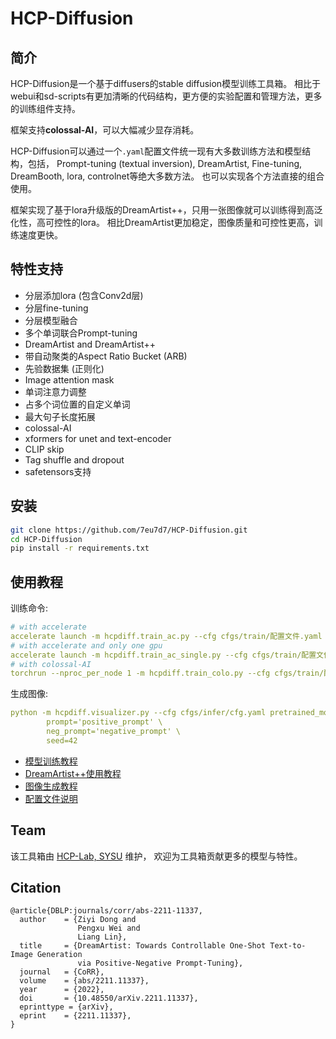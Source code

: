 # HCP-Diffusion

## 简介
HCP-Diffusion是一个基于diffusers的stable diffusion模型训练工具箱。
相比于webui和sd-scripts有更加清晰的代码结构，更方便的实验配置和管理方法，更多的训练组件支持。

框架支持**colossal-AI**，可以大幅减少显存消耗。

HCP-Diffusion可以通过一个```.yaml```配置文件统一现有大多数训练方法和模型结构，包括，
Prompt-tuning (textual inversion), DreamArtist, Fine-tuning, DreamBooth, lora, controlnet等绝大多数方法。
也可以实现各个方法直接的组合使用。

框架实现了基于lora升级版的DreamArtist++，只用一张图像就可以训练得到高泛化性，高可控性的lora。
相比DreamArtist更加稳定，图像质量和可控性更高，训练速度更快。

## 特性支持

* 分层添加lora (包含Conv2d层)
* 分层fine-tuning
* 分层模型融合
* 多个单词联合Prompt-tuning
* DreamArtist and DreamArtist++
* 带自动聚类的Aspect Ratio Bucket (ARB)
* 先验数据集 (正则化)
* Image attention mask
* 单词注意力调整
* 占多个词位置的自定义单词
* 最大句子长度拓展
* colossal-AI
* xformers for unet and text-encoder
* CLIP skip
* Tag shuffle and dropout
* safetensors支持

## 安装
```bash
git clone https://github.com/7eu7d7/HCP-Diffusion.git
cd HCP-Diffusion
pip install -r requirements.txt
```

## 使用教程

训练命令:
```yaml
# with accelerate
accelerate launch -m hcpdiff.train_ac.py --cfg cfgs/train/配置文件.yaml
# with accelerate and only one gpu
accelerate launch -m hcpdiff.train_ac_single.py --cfg cfgs/train/配置文件.yaml
# with colossal-AI
torchrun --nproc_per_node 1 -m hcpdiff.train_colo.py --cfg cfgs/train/配置文件.yaml
```

生成图像:
```yaml
python -m hcpdiff.visualizer.py --cfg cfgs/infer/cfg.yaml pretrained_model=pretrained_model_path \
        prompt='positive_prompt' \
        neg_prompt='negative_prompt' \
        seed=42
```

+ [模型训练教程](doc/guide_train_cn.md)
+ [DreamArtist++使用教程](doc/guide_DA_cn.md)
+ [图像生成教程](doc/guide_infer_cn.md)
+ [配置文件说明](doc/guide_cfg_cn.md)

## Team

该工具箱由 [HCP-Lab, SYSU](https://www.sysu-hcp.net/) 维护，
欢迎为工具箱贡献更多的模型与特性。

## Citation

```
@article{DBLP:journals/corr/abs-2211-11337,
  author    = {Ziyi Dong and
               Pengxu Wei and
               Liang Lin},
  title     = {DreamArtist: Towards Controllable One-Shot Text-to-Image Generation
               via Positive-Negative Prompt-Tuning},
  journal   = {CoRR},
  volume    = {abs/2211.11337},
  year      = {2022},
  doi       = {10.48550/arXiv.2211.11337},
  eprinttype = {arXiv},
  eprint    = {2211.11337},
}
```